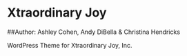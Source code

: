 # Xtraordinary Joy

##Author: Ashley Cohen, Andy DiBella & Christina Hendricks

WordPress Theme for Xtraordinary Joy, Inc.
